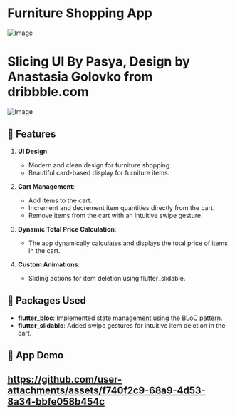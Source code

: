 # Furniture Shopping App
![Image](https://github.com/user-attachments/assets/23d62ce1-be31-43bc-a5a6-3eb6f4422610)

# Slicing UI By Pasya, Design by Anastasia Golovko from dribbble.com
![Image](https://github.com/user-attachments/assets/4c34ed4e-16c8-401e-bb9e-433977eb9033)

## 📱 Features
1. **UI Design**:
   - Modern and clean design for furniture shopping.
   - Beautiful card-based display for furniture items.

2. **Cart Management**:
   - Add items to the cart.
   - Increment and decrement item quantities directly from the cart.
   - Remove items from the cart with an intuitive swipe gesture.

3. **Dynamic Total Price Calculation**:
   - The app dynamically calculates and displays the total price of items in the cart.

4. **Custom Animations**:
   - Sliding actions for item deletion using flutter_slidable.

## 🚀 Packages Used
- **flutter_bloc**: Implemented state management using the BLoC pattern.
- **flutter_slidable**: Added swipe gestures for intuitive item deletion in the cart.
  
## 📱 App Demo
https://github.com/user-attachments/assets/f740f2c9-68a9-4d53-8a34-bbfe058b454c
---
